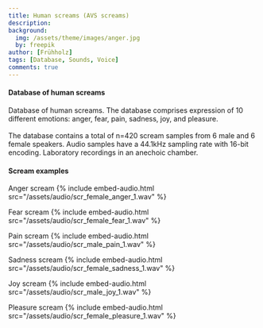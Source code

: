 ```yaml
---
title: Human screams (AVS screams)
description:
background:
  img: /assets/theme/images/anger.jpg
  by: freepik
author: [Frühholz]
tags: [Database, Sounds, Voice]
comments: true
---
```


#### Database of human screams

Database of human screams. The database comprises expression of 10 different emotions: anger, fear, pain, sadness,  joy, and pleasure.
<br />
<br />
The database contains a total of n=420 scream samples from 6 male and 6 female speakers.
Audio samples have a 44.1kHz
sampling rate with 16-bit encoding.
Laboratory recordings in an anechoic chamber.
<br>

#### Scream examples

Anger scream
{% include embed-audio.html src="/assets/audio/scr_female_anger_1.wav" %}

Fear scream
{% include embed-audio.html src="/assets/audio/scr_female_fear_1.wav" %}

Pain scream
{% include embed-audio.html src="/assets/audio/scr_male_pain_1.wav" %}

Sadness scream
{% include embed-audio.html src="/assets/audio/scr_female_sadness_1.wav" %}

Joy scream
{% include embed-audio.html src="/assets/audio/scr_male_joy_1.wav" %}

Pleasure scream
{% include embed-audio.html src="/assets/audio/scr_female_pleasure_1.wav" %}
